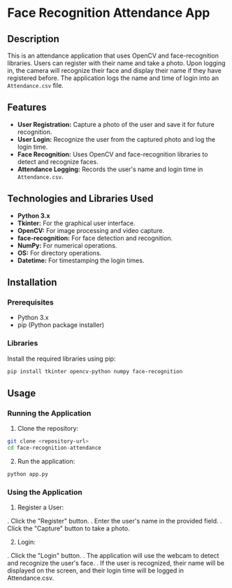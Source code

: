 # Face Recognition Attendance App

## Description

This is an attendance application that uses OpenCV and face-recognition libraries. Users can register with their name and take a photo. Upon logging in, the camera will recognize their face and display their name if they have registered before. The application logs the name and time of login into an `Attendance.csv` file.

## Features

- **User Registration:** Capture a photo of the user and save it for future recognition.
- **User Login:** Recognize the user from the captured photo and log the login time.
- **Face Recognition:** Uses OpenCV and face-recognition libraries to detect and recognize faces.
- **Attendance Logging:** Records the user's name and login time in `Attendance.csv`.

## Technologies and Libraries Used

- **Python 3.x**
- **Tkinter:** For the graphical user interface.
- **OpenCV:** For image processing and video capture.
- **face-recognition:** For face detection and recognition.
- **NumPy:** For numerical operations.
- **OS:** For directory operations.
- **Datetime:** For timestamping the login times.

## Installation

### Prerequisites

- Python 3.x
- pip (Python package installer)

### Libraries

Install the required libraries using pip:

```sh
pip install tkinter opencv-python numpy face-recognition
```

## Usage

### Running the Application
1. Clone the repository:

```sh
git clone <repository-url>
cd face-recognition-attendance
```

2. Run the application:

```sh
python app.py
```

### Using the Application

1. Register a User:

. Click the "Register" button.
. Enter the user's name in the provided field.
. Click the "Capture" button to take a photo.

2. Login:

. Click the "Login" button.
. The application will use the webcam to detect and recognize the user's face.
. If the user is recognized, their name will be displayed on the screen, and their login time will be logged in Attendance.csv.